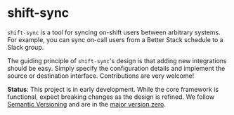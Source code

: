 # shift-sync

`shift-sync` is a tool for syncing on-shift users between arbitrary systems.
For example, you can sync on-call users from a Better Stack schedule to a Slack group.

The guiding principle of `shift-sync`'s design is that adding new integrations should be easy.
Simply specify the configuration details and implement the source or destination interface.
Contributions are very welcome!

**Status**:
This project is in early development.
While the core framework is functional, expect breaking changes as the design is refined.
We follow [Semantic Versioning](https://semver.org/spec/v2.0.0.html) and are in the [major version zero](https://semver.org/spec/v2.0.0.html#spec-item-4).
